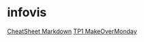 # infovis
[CheatSheet Markdown](https://github.com/adam-p/markdown-here/wiki/Markdown-Cheatsheet)
[TP1 MakeOverMonday](https://indolenttautdefinition.lucasarbues.repl.co/)
